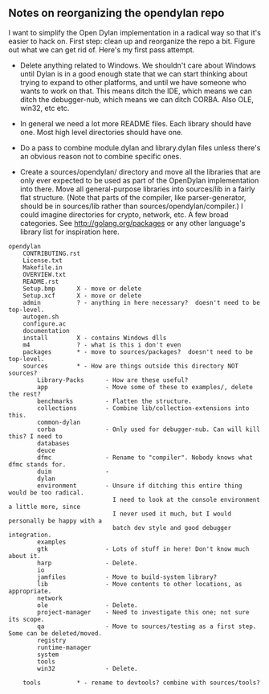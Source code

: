 ## Notes on reorganizing the opendylan repo

I want to simplify the Open Dylan implementation in a radical way so that it's
easier to hack on. First step: clean up and reorganize the repo a bit. Figure
out what we can get rid of. Here's my first pass attempt.

*   Delete anything related to Windows. We shouldn't care about Windows until
    Dylan is in a good enough state that we can start thinking about trying to
    expand to other platforms, and until we have someone who wants to work on
    that. This means ditch the IDE, which means we can ditch the debugger-nub,
    which means we can ditch CORBA. Also OLE, win32, etc etc.

*   In general we need a lot more README files. Each library should have one.
    Most high level directories should have one.

*   Do a pass to combine module.dylan and library.dylan files unless there's an
    obvious reason not to combine specific ones.

*   Create a sources/opendylan/ directory and move all the libraries that are
    only ever expected to be used as part of the OpenDylan implementation into
    there. Move all general-purpose libraries into sources/lib in a fairly flat
    structure. (Note that parts of the compiler, like parser-generator, should
    be in sources/lib rather than sources/opendylan/compiler.) I could imagine
    directories for crypto, network, etc. A few broad categories. See
    http://golang.org/packages or any other language's library list for
    inspiration here.

```
opendylan
    CONTRIBUTING.rst
    License.txt
    Makefile.in
    OVERVIEW.txt
    README.rst
    Setup.bmp      X - move or delete
    Setup.xcf      X - move or delete
    admin          ? - anything in here necessary?  doesn't need to be top-level.
    autogen.sh
    configure.ac
    documentation
    install        X - contains Windows dlls
    m4             ? - what is this i don't even
    packages       * - move to sources/packages?  doesn't need to be top-level.
    sources        * - How are things outside this directory NOT sources?
        Library-Packs      - How are these useful?
        app                - Move some of these to examples/, delete the rest?
        benchmarks         - Flatten the structure.
        collections        - Combine lib/collection-extensions into this.
        common-dylan
        corba              - Only used for debugger-nub. Can will kill this? I need to
        databases
        deuce
        dfmc               - Rename to "compiler". Nobody knows what dfmc stands for.
        duim               -
        dylan
        environment        - Unsure if ditching this entire thing would be too radical.
                             I need to look at the console environment a little more, since
                             I never used it much, but I would personally be happy with a
                             batch dev style and good debugger integration.
        examples
        gtk                - Lots of stuff in here! Don't know much about it.
        harp               - Delete.
        io
        jamfiles           - Move to build-system library?
        lib                - Move contents to other locations, as appropriate.
        network
        ole                - Delete.
        project-manager    - Need to investigate this one; not sure its scope.
        qa                 - Move to sources/testing as a first step. Some can be deleted/moved.
        registry
        runtime-manager
        system
        tools
        win32              - Delete.

    tools          * - rename to devtools? combine with sources/tools?
```
